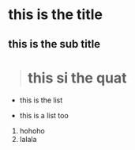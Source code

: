 # this is the title
## this is the sub title
> # this si the quat
+ this is the list
- this is a list too
1. hohoho
2. lalala

